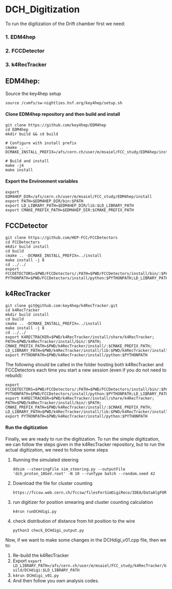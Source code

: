 # DCH_Digitization
To run the digitization of the Drift chamber first we need:
### 1. EDM4hep
### 2. FCCDetector
### 3. k4RecTracker

## EDM4hep:
Source the key4hep setup
```
source /cvmfs/sw-nightlies.hsf.org/key4hep/setup.sh
```

#### Clone EDM4hep repository and then build and install
```
git clone https://github.com/key4hep/EDM4hep
cd EDM4hep
mkdir build && cd build

# Configure with install prefix
cmake .. -DCMAKE_INSTALL_PREFIX=/afs/cern.ch/user/m/msaiel/FCC_study/EDM4hep/install

# Build and install
make -j4
make install
```
#### Export the Environment variables
```
export EDM4HEP_DIR=/afs/cern.ch/user/m/msaiel/FCC_study/EDM4hep/install
export PATH=$EDM4HEP_DIR/bin:$PATH
export LD_LIBRARY_PATH=$EDM4HEP_DIR/lib:$LD_LIBRARY_PATH
export CMAKE_PREFIX_PATH=$EDM4HEP_DIR:$CMAKE_PREFIX_PATH
```
## FCCDetector
```
git clone https://github.com/HEP-FCC/FCCDetectors
cd FCCDetectors
mkdir build install
cd build
cmake .. -DCMAKE_INSTALL_PREFIX=../install
make install -j 8
cd ../../
export FCCDETECTORS=$PWD/FCCDetectors/;PATH=$PWD/FCCDetectors/install/bin/:$PATH;CMAKE_PREFIX_PATH=$PWD/FCCDetectors/install/:$CMAKE_PREFIX_PATH;LD_LIBRARY_PATH=$PWD/FCCDetectors/install/lib:$LD_LIBRARY_PATH;export PYTHONPATH=$PWD/FCCDetectors/install/python:$PYTHONPATH;LD_LIBRARY_PATH=$PWD/FCCDetectors/install/lib64:$LD_LIBRARY_PATH
```
## k4RecTracker
```
git clone git@github.com:key4hep/k4RecTracker.git
cd k4RecTracker
mkdir build install
cd build
cmake .. -DCMAKE_INSTALL_PREFIX=../install
make install -j 8
cd ../../
export K4RECTRACKER=$PWD/k4RecTracker/install/share/k4RecTracker; PATH=$PWD/k4RecTracker/install/bin/:$PATH; CMAKE_PREFIX_PATH=$PWD/k4RecTracker/install/:$CMAKE_PREFIX_PATH; LD_LIBRARY_PATH=$PWD/k4RecTracker/install/lib:$PWD/k4RecTracker/install/lib64:$LD_LIBRARY_PATH; export PYTHONPATH=$PWD/k4RecTracker/install/python:$PYTHONPATH
```
The following should be called in the folder hosting both k4RecTracker and FCCDetectors each time you start a new session (even if you do not need to rebuild):
```
export FCCDETECTORS=$PWD/FCCDetectors/;PATH=$PWD/FCCDetectors/install/bin/:$PATH;CMAKE_PREFIX_PATH=$PWD/FCCDetectors/install/:$CMAKE_PREFIX_PATH;LD_LIBRARY_PATH=$PWD/FCCDetectors/install/lib:$LD_LIBRARY_PATH;export PYTHONPATH=$PWD/FCCDetectors/install/python:$PYTHONPATH;LD_LIBRARY_PATH=$PWD/FCCDetectors/install/lib64:$LD_LIBRARY_PATH
export K4RECTRACKER=$PWD/k4RecTracker/install/share/k4RecTracker; PATH=$PWD/k4RecTracker/install/bin/:$PATH; CMAKE_PREFIX_PATH=$PWD/k4RecTracker/install/:$CMAKE_PREFIX_PATH; LD_LIBRARY_PATH=$PWD/k4RecTracker/install/lib:$PWD/k4RecTracker/install/lib64:$LD_LIBRARY_PATH; export PYTHONPATH=$PWD/k4RecTracker/install/python:$PYTHONPATH
```
#### Run the digitization
Finally, we are ready to run the digitization.
To run the simple digitization, we can follow the steps given in the k4RecTracker repository, but to run the actual digitization, we need to follow some steps
1. Running the simulated steering
   ```
   ddsim --steeringFile sim_steering.py --outputFile 'dch_proton_10GeV.root' -N 10 --runType batch --random.seed 42
   ```
2. Download the file for cluster counting
   ```
   https://fccsw.web.cern.ch/fccsw/filesForSimDigiReco/IDEA/DataAlgFORGEANT.root
   ```
3. run digitizer for position smearing and cluster counting calculation
   ```
   k4run runDCHdigi.py
   ```
4. check distribution of distance from hit position to the wire
   ```
   python3 check_DCHdigi_output.py
   ```
Now, if we want to make some changes in the DCHdigi_v01.cpp file, then we to:
1. Re-build the k4RecTracker
2. Export ```export LD_LIBRARY_PATH=/afs/cern.ch/user/m/msaiel/FCC_study/k4RecTracker/build/DCHdigi:$LD_LIBRARY_PATH```
3. ```k4run DCHdigi_v01.py```
4. And then follow you own analysis codes.
